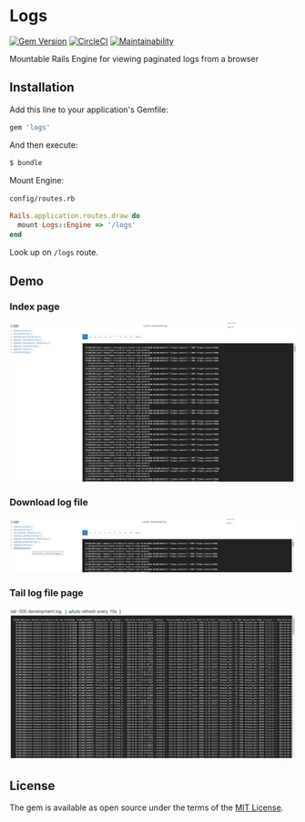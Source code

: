 # Logs
[![Gem Version](https://badge.fury.io/rb/logs.svg)](https://badge.fury.io/rb/logs)
[![CircleCI](https://circleci.com/gh/kirillshevch/logs.svg?style=shield&circle-token=5e904bb791d31a5f8bd06b0cf29746f69aeb6caa)](https://circleci.com/gh/kirillshevch/logs)
[![Maintainability](https://api.codeclimate.com/v1/badges/c121e93550b2e6e4d2ae/maintainability)](https://codeclimate.com/github/kirillshevch/logs/maintainability)

Mountable Rails Engine for viewing paginated logs from a browser

## Installation
Add this line to your application's Gemfile:

```ruby
gem 'logs'
```

And then execute:
```bash
$ bundle
```

Mount Engine:

`config/routes.rb`
```ruby
Rails.application.routes.draw do
  mount Logs::Engine => '/logs'
end
```

Look up on `/logs` route.

## Demo

### Index page
![Logs](https://github.com/pengfeidong/logs/blob/master/log_index.png "Logs")

### Download log file
![Logs](https://github.com/pengfeidong/logs/blob/master/log_download.png "Logs")

### Tail log file page
![Logs](https://github.com/pengfeidong/logs/blob/master/log_tail.png "Logs")

## License
The gem is available as open source under the terms of the [MIT License](http://opensource.org/licenses/MIT).
